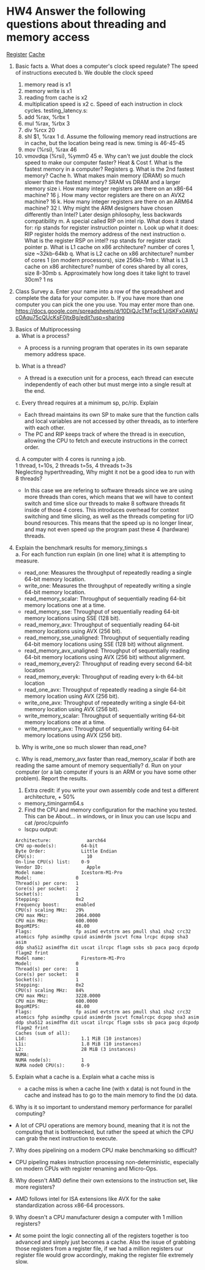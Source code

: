 # HW4 Answer the following questions about threading and memory access

[Register](https://en.wikipedia.org/wiki/Processor_register)
[Cache](https://en.wikipedia.org/wiki/Cache_(computing))

1. Basic facts
    a. What does a computer's clock speed regulate? The speed of instructions executed
    b. We double the clock speed
      1. memory read is x1
      2. memory write is x1
      3. reading from cache is x2
      4. multiplication speed is x2
    c. Speed of each instruction in clock cycles.
    testing_latency.s:
      1. add %rax, %rbx 1
      2. mul %rax, %rbx 3
      3. div %rcx       20
      4. shl $1, %rax   1
    d. Assume the following memory read instructions are in cache,
       but the location being read is new. timing is 46-45-45
      1. mov (%rsi), %rax       46
      2. vmovdqa (%rsi), %ymm0  45
    e. Why can't we just double the clock speed to make our computer faster? Heat & Cost
    f. What is the fastest memory in a computer? Registers
    g. What is the 2nd fastest memory? Cache
    h. What makes main memory (DRAM) so much slower than the fastest memory? SRAM vs DRAM and a larger memory size
    i. How many integer registers are there on an x86-64 machine? 16
    j. How many vector registers are there on an AVX2 machine? 16
    k. How many integer registers are there on an ARM64 machine? 32
    l. Why might the ARM designers have chosen differently than Intel? Later design philosophy, less backwards compatibility
    m. A special called RIP on intel rip. What does it stand for: rip stands for register instruction pointer 
    n. Look up what it does: RIP register holds the memory address of the next instruction
    o. What is the register RSP on intel? rsp stands for register stack pointer
    p. What is L1 cache on x86 architecture? number of cores 1, size ~32kb-64kb
    q. What is L2 cache on x86 architecture? number of cores 1 (on modern processors), size 256kb-1mb
    r. What is L3 cache on x86 architecture? number of cores shared by all cores, size 8-30mb
    s. Approximately how long does it take light to travel 30cm? 1 ns

2. Class Survey
   a. Enter your name into a row of the spreadsheet and complete the data for your computer.
   b. If you have more than one computer you can pick the one you use. You may enter more than one.
https://docs.google.com/spreadsheets/d/10DiQJcTMTqcE1JjSKFx0AWUcOAqu75cQUcKsF0jtxBg/edit?usp=sharing

2. Basics of Multiprocessing <br /> 
    a. What is a process?
    - A process is a running program that operates in its own separate memory address space.

    b. What is a thread?
    - A thread is a execution unit for a process, each thread can execute independently of each other but must merge into a single result at the end.

    c. Every thread requires at a minimum sp, pc/rip. Explain
    - Each thread maintains its own SP to make sure that the function calls and local variables are not accessed by other threads, as to interfere with each other.
    - The PC and RIP keeps track of where the thread is in execution, allowing the CPU to fetch and execute instructions in the correct order.

    d. A computer with 4 cores is running a job.<br /> 
       1 thread, t=10s, 2 threads t=5s, 4 threads t=3s<br /> 
       Neglecting hyperthreading, Why might it not be a good idea to run with 8 threads? <br /> 
      - In this case we are refering to software threads since we are using more threads than cores, which means that we will have to context switch and time slice our threads to make 8 software threads fit inside of those 4 cores. This introduces overhead for context switching and time slicing, as well as the threads competing for I/O bound resources. This means that the speed up is no longer linear, and may not even speed up the program past these 4 (hardware) threads. 


3. Explain the benchmark results for memory_timings.s <br /> 
   a. For each function run explain (in one line) what it is attempting to measure.
   - read_one: Measures the throughput of repeatedly reading a single 64-bit memory location.
   - write_one: Measures the throughput of repeatedly writing a single 64-bit memory location.
   - read_memory_scalar: Throughput of sequentially reading 64-bit memory locations one at a time.
   - read_memory_sse: Throughput of sequentially reading 64-bit memory locations using SSE (128 bit).
   - read_memory_avx: Throughput of sequentially reading 64-bit memory locations using AVX (256 bit).
   - read_memory_sse_unaligned: Throughput of sequentially reading 64-bit memory locations using SSE (128 bit) without alignment.
   - read_memory_avx_unaligned: Throughput of sequentially reading 64-bit memory locations using AVX (256 bit) without alignment.
   - read_memory_every2: Throughput of reading every second 64-bit location
   - read_memory_everyk: Throughput of reading every k-th 64-bit location
   - read_one_avx: Throughput of repeatedly reading a single 64-bit memory location using AVX (256 bit).
   - write_one_avx: Throughput of repeatedly writing a single 64-bit memory location using AVX (256 bit).
   - write_memory_scalar: Throughput of sequentially writing 64-bit memory locations one at a time.
   - write_memory_avx: Throughput of sequentially writing 64-bit memory locations using AVX (256 bit).

   b. Why is write_one so much slower than read_one?

   c. Why is read_memory_avx faster than read_memory_scalar if both are reading the same amount of memory sequentially?
   d. Run on your computer (or a lab computer if yours is an ARM or you have some other problem). Report the results.
     1. Extra credit: if you write your own assembly code and test a different architecture, + 50%
     - memory_timingarm64.s
     2. Find the CPU and memory configuration for the machine you tested. This can be About... in windows, or in linux you can use lscpu and cat /proc/cpuinfo
     - lscpu output: 
     ```
   Architecture:             aarch64
   CPU op-mode(s):         64-bit
   Byte Order:             Little Endian
   CPU(s):                   10
   On-line CPU(s) list:    0-9
   Vendor ID:                Apple
   Model name:             Icestorm-M1-Pro
   Model:                0
   Thread(s) per core:   1
   Core(s) per socket:   2
   Socket(s):            1
   Stepping:             0x2
   Frequency boost:      enabled
   CPU(s) scaling MHz:   29%
   CPU max MHz:          2064.0000
   CPU min MHz:          600.0000
   BogoMIPS:             48.00
   Flags:                fp asimd evtstrm aes pmull sha1 sha2 crc32 atomics fphp asimdhp cpuid asimdrdm jscvt fcma lrcpc dcpop sha3 asim
   ddp sha512 asimdfhm dit uscat ilrcpc flagm ssbs sb paca pacg dcpodp flagm2 frint
   Model name:             Firestorm-M1-Pro
   Model:                0
   Thread(s) per core:   1
   Core(s) per socket:   8
   Socket(s):            1
   Stepping:             0x2
   CPU(s) scaling MHz:   84%
   CPU max MHz:          3228.0000
   CPU min MHz:          600.0000
   BogoMIPS:             48.00
   Flags:                fp asimd evtstrm aes pmull sha1 sha2 crc32 atomics fphp asimdhp cpuid asimdrdm jscvt fcmalrcpc dcpop sha3 asim ddp sha512 asimdfhm dit uscat ilrcpc flagm ssbs sb paca pacg dcpodp flagm2 frint
   Caches (sum of all):      
   L1d:                    1.1 MiB (10 instances)
   L1i:                    1.8 MiB (10 instances)
   L2:                     28 MiB (3 instances)
   NUMA:                     
   NUMA node(s):           1
   NUMA node0 CPU(s):      0-9
     ```
5. Explain what a cache is
   a. Explain what a cache miss is
   - a cache miss is when a cache line (with x data) is not found in the cache and instead has to go to the main memory to find the (x) data.

6. Why is it so important to understand memory performance for parallel computing?
- A lot of CPU operations are memory bound, meaning that it is not the computing that is bottlenecked, but rather the speed at which the CPU can grab the next instruction to execute.
7. Why does pipelining on a modern CPU make benchmarking so difficult?
- CPU pipeling makes instruction processing non-deterministic, especially on modern CPUs with register renaming and Micro-Ops.
8. Why doesn't AMD define their own extensions to the instruction set, like more registers?
- AMD  follows intel for ISA extensions like AVX for the sake standardization across x86-64 processors. 
9. Why doesn't a CPU manufacturer design a computer with 1 million registers?
- At some point the logic connecting all of the registers together is too advanced and simply just becomes a cache. Also the issue of grabbing those registers from a register file, if we had a million registers our register file would grow accordingly, making the register file extremely slow. 
